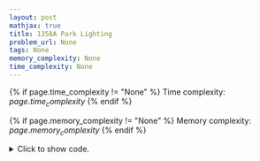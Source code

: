 ```yaml
---
layout: post
mathjax: true
title: 1358A Park Lighting
problem_url: None
tags: None
memory_complexity: None
time_complexity: None
---
```




{% if page.time_complexity != "None" %}
Time complexity: ${{ page.time_complexity }}$
{% endif %}

{% if page.memory_complexity != "None" %}
Memory complexity: ${{ page.memory_complexity }}$
{% endif %}

<details>
<summary>
<p style="display:inline">Click to show code.</p>
</summary>
```cpp
{% raw %}
using namespace std;
using ll = long long;
int main(void)
{
    int t, n, m;
    ll ans;
    cin >> t;
    while (t--)
    {
        cin >> n >> m;
        ans = n * (m / 2);
        if (m % 2 == 1)
        {
            if (n % 2 == 0)
                ans += n / 2;
            else
                ans += n / 2 + 1;
        }
        cout << ans << endl;
    }
    return 0;
}

{% endraw %}
```
</details>

